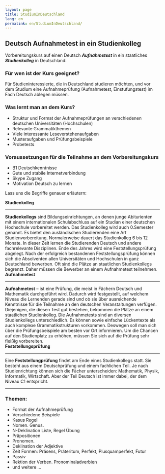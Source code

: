 ```yaml
---
layout: page
title: StudiumInDeutschland
lang: en
permalink: en/StudiumInDeutschland/
---
```


## Deutsch Aufnahmetest in ein Studienkolleg

Vorbereitungskurs auf einen Deutsch ***Aufnahmetest*** in ein staatliches ***Studienkolleg*** in Deutschland. 

### Für wen ist der Kurs geeignet? 
 
Für Studieninteressierte, die in Deutschland studieren möchten, und vor dem Studium eine Aufnahmeprüfung (Aufnahmetest, Einstufungstest) im Fach Deutsch ablegen müssen.  
 
### Was lernt man an dem Kurs? 

- Struktur und Format der Aufnahmeprüfungen an verschiedenen deutschen Universitäten (Hochschulen) 
- Relevante Grammatikthemen  
- Viele interessante Leseverstehenaufgaben 
- Musteraufgaben und Prüfungsbeispiele 
- Probetests  

### Voraussetzungen für die Teilnahme an dem Vorbereitungskurs 
- B1 Deutschkenntnisse 
- Gute und stabile Internetverbindung 
- Skype Zugang  
- Motivation Deutsch zu lernen 

Lass uns die Begriffe genauer erläutern:

<div class="alert alert-primary" role="alert">
  <strong> Studienkolleg </strong>
  <hr/>
  <strong>Studienkollegs</strong> sind Bildungseinrichtungen, an denen junge Abiturienten mit einem internationalen Schulabschluss auf ein Studian einer deutschen Hochschule vorbereitet werden.  
  Das Studienkolleg wird auch 0.Semester genannt. Es bietet den ausländischen Studierenden eine Art Studienvorbereitung. 
  Normalerweise dauert das Studienkolleg 6 bis 12 Monate. In dieser Zeit lernen die Studierenden Deutsch und andere fachrelevante Disziplinen. Ende des Jahres wird eine Feststellungsprüfung abgelegt. Nach der erfolgreich bestandenen Feststellungsprüfung können sich die Absolventen allen Universitäten und Hochschulen in ganz Deutschland bewerben. Oft sind die Plätze an staatlichen Studienkollegs begrenzt. Daher müssen die Bewerber an einem Aufnahmetest teilnehmen.  
</div>

<div class="alert alert-success" role="alert">
  <strong> Aufnahmetest </strong>
  <hr/>
  <strong>Aufnahmetest</strong>  – ist eine Prüfung, die meist in Fächern Deutsch und Mathematik durchgeführt wird. Dadurch wird festgestellt, auf welchem Niveau die Lernenden gerade sind und ob sie über ausreichende Kenntnisse für die Teilnahme an den deutschen Veranstaltungen verfügen. Diejenigen, die diesen Test gut bestehen, bekommen die Plätze an einem staatlichen Studienkolleg.  
  Die Aufnahmetests sind an diversen Studienkollegs unterschiedlich. Es können sowie einfache Lückentexte als auch komplexe Grammatikstrukturen vorkommen. Deswegen soll man sich über die Prüfungsbeispiele am besten vor Ort informieren. Um die Chancen auf den Studienplatz zu erhöhen, müssen Sie sich auf die Prüfung sehr fleißig vorbereiten. 
</div>

<div class="alert alert-primary" role="alert">
  <strong> Feststellungsprüfung </strong>
  <hr/>
  Eine <strong>Feststellungprüfung</strong> findet am Ende eines Studienkollegs statt. Sie besteht aus einem Deutschprüfung und einem fachlichen Teil. Je nach Studienrichtung können sich die Fächer unterscheiden: Mathematik, Physik, Informatik, Wirtschaft. Aber der Teil Deutsch ist immer dabei, der dem Niveau C1 entspricht. 
</div>

---

### Themen:  

- Format der Aufnahmeprüfung
- Verschiedene Beispiele 
- Kasus Regel 
- Nomen. Genus.  
- N-Deklination Liste, Regel Übung 
- Präpositionen 
- Pronomen. 
- Deklination der Adjektive  
- Zeit Formen: Präsens, Präteritum, Perfekt, Plusquamperfekt, Futur  
- Passiv  
- Rektion der Verben. Pronominaladverbien 
- und weitere ... 
